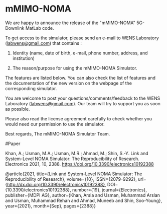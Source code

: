 # mMIMO-NOMA
We are happy to announce the release of the "mMIMO-NOMA" 5G-Downlink MatLab code.

To get access to the simulator, please send an e-mail to WENS Laboratory (labwens@gmail.com) that contains :

1) Identity (name, date of birth, e-mail, phone number, address, and institution)

2) The reason/purpose for using the mMIMO-NOMA Simulator.

The features are listed below. You can also check the list of features and the documentation of the new version on the webpage of the corresponding simulator.

You are welcome to post your questions/comments/feedback to the WENS Laboratory (labwens@gmail.com). Our team will try to support you as soon as possible. 

Please also read the license agreement carefully to check whether you would need our permission to use the simulator.

Best regards,
The mMIMO-NOMA Simulator Team.


#Paper

Khan, A.; Usman, M.A.; Usman, M.R.; Ahmad, M.; Shin, S.-Y. Link and System-Level NOMA Simulator: The Reproducibility of Research. Electronics 2021, 10, 2388. 
https://doi.org/10.3390/electronics10192388

@article{2021, title={Link and System-Level NOMA Simulator: The Reproducibility of Research}, 
volume={10}, ISSN={2079-9292}, url={http://dx.doi.org/10.3390/electronics10192388}, 
DOI={10.3390/electronics10192388}, number={19}, journal={Electronics}, publisher={MDPI AG}, 
author={Khan, Arsla and Usman, Muhammad Arslan and Usman, Muhammad Rehan and Ahmad, Muneeb and Shin, Soo-Young}, 
year={2021}, month={Sep}, pages={2388}}
